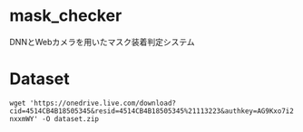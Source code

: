 # mask_checker
DNNとWebカメラを用いたマスク装着判定システム

# Dataset
`wget 'https://onedrive.live.com/download?cid=4514CB4B18505345&resid=4514CB4B18505345%21113223&authkey=AG9Kxo7i2nxxmWY' -O dataset.zip`
